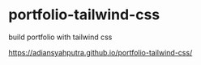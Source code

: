 # portfolio-tailwind-css
build portfolio with tailwind css

https://adiansyahputra.github.io/portfolio-tailwind-css/
